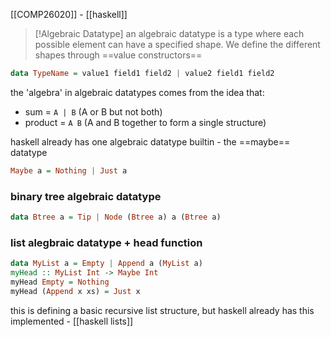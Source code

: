[[COMP26020]] - [[haskell]]

> [!Algebraic Datatype]
> an algebraic datatype is a type where each possible element can have a specified shape. We define the different shapes through ==value constructors==

```haskell
data TypeName = value1 field1 field2 | value2 field1 field2
```

the 'algebra' in algebraic datatypes comes from the idea that:
- sum = `A | B` (A or B but not both)
- product = `A B` (A and B together to form a single structure) 

haskell already has one algebraic datatype builtin - the ==maybe== datatype
```haskell
Maybe a = Nothing | Just a
```

### binary tree algebraic datatype
```haskell
data Btree a = Tip | Node (Btree a) a (Btree a)
```

### list alegbraic datatype + head function
```Haskell
data MyList a = Empty | Append a (MyList a)
myHead :: MyList Int -> Maybe Int
myHead Empty = Nothing
myHead (Append x xs) = Just x
```

this is defining a basic recursive list structure, but haskell already has this implemented - [[haskell lists]]